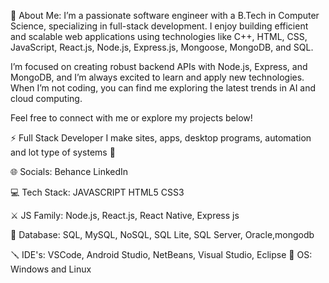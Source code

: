 💫 About Me:
       I’m a passionate software engineer with a B.Tech in Computer Science, specializing in full-stack development. I enjoy building efficient and scalable web applications using technologies like C++, HTML, CSS, JavaScript, React.js, Node.js, Express.js, Mongoose, MongoDB, and SQL.

I’m focused on creating robust backend APIs with Node.js, Express, and MongoDB, and I’m always excited to learn and apply new technologies. When I’m not coding, you can find me exploring the latest trends in AI and cloud computing.

Feel free to connect with me or explore my projects below!

⚡ Full Stack Developer
I make sites, apps, desktop programs, automation and lot type of systems 🤖

🌐 Socials:
Behance LinkedIn 

💻 Tech Stack:
   JAVASCRIPT HTML5 CSS3 

⚔️ JS Family: Node.js, React.js, React Native, Express js

📼 Database: SQL, MySQL, NoSQL, SQL Lite, SQL Server, Oracle,mongodb

🪛 IDE's: VSCode, Android Studio, NetBeans, Visual Studio, Eclipse
🐧 OS: Windows and Linux
